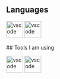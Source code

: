 ## Languages
<p align='left'>
<img src="https://cdn.jsdelivr.net/gh/devicons/devicon/icons/python/python-original-wordmark.svg" alt="vscode" width="45" height="45"/>
<img src="https://cdn.jsdelivr.net/gh/devicons/devicon/icons/mysql/mysql-original-wordmark.svg" alt="vscode" width="45" height="45"/>
</p>
## Tools I am using
<p align='left'>
<img src="https://cdn.jsdelivr.net/gh/devicons/devicon/icons/jupyter/jupyter-original-wordmark.svg" alt="vscode" width="45" height="45"/>
<img src="https://cdn.jsdelivr.net/gh/devicons/devicon/icons/vscode/vscode-original.svg" alt="vscode" width="45" height="45"/>
</p>

